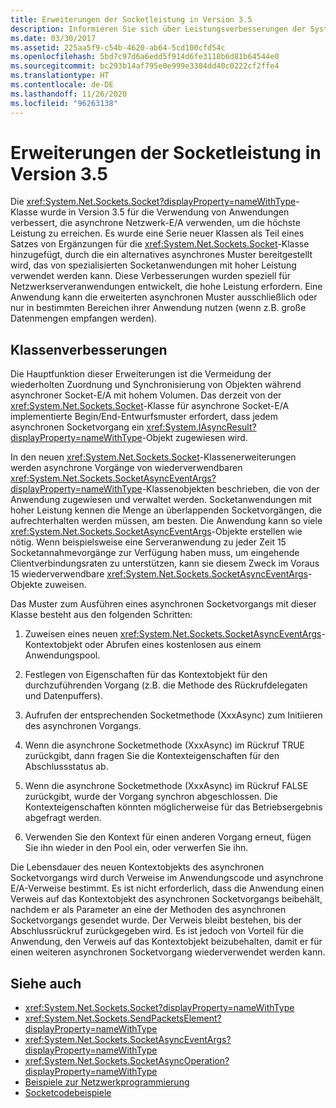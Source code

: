 ```yaml
---
title: Erweiterungen der Socketleistung in Version 3.5
description: Informieren Sie sich über Leistungsverbesserungen der System.Net.Sockets.Socket-Klasse in Version 3.5 im .NET Framework.
ms.date: 03/30/2017
ms.assetid: 225aa5f9-c54b-4620-ab64-5cd100cfd54c
ms.openlocfilehash: 5bd7c97d6a6edd5f914d6fe3118b6d81b64544e0
ms.sourcegitcommit: bc293b14af795e0e999e3304dd40c0222cf2ffe4
ms.translationtype: HT
ms.contentlocale: de-DE
ms.lasthandoff: 11/26/2020
ms.locfileid: "96263138"
---
```

# <a name="socket-performance-enhancements-in-version-35"></a>Erweiterungen der Socketleistung in Version 3.5

Die <xref:System.Net.Sockets.Socket?displayProperty=nameWithType>-Klasse wurde in Version 3.5 für die Verwendung von Anwendungen verbessert, die asynchrone Netzwerk-E/A verwenden, um die höchste Leistung zu erreichen. Es wurde eine Serie neuer Klassen als Teil eines Satzes von Ergänzungen für die <xref:System.Net.Sockets.Socket>-Klasse hinzugefügt, durch die ein alternatives asynchrones Muster bereitgestellt wird, das von spezialisierten Socketanwendungen mit hoher Leistung verwendet werden kann. Diese Verbesserungen wurden speziell für Netzwerkserveranwendungen entwickelt, die hohe Leistung erfordern. Eine Anwendung kann die erweiterten asynchronen Muster ausschließlich oder nur in bestimmten Bereichen ihrer Anwendung nutzen (wenn z.B. große Datenmengen empfangen werden).  
  
## <a name="class-enhancements"></a>Klassenverbesserungen  

 Die Hauptfunktion dieser Erweiterungen ist die Vermeidung der wiederholten Zuordnung und Synchronisierung von Objekten während asynchroner Socket-E/A mit hohem Volumen. Das derzeit von der <xref:System.Net.Sockets.Socket>-Klasse für asynchrone Socket-E/A implementierte Begin/End-Entwurfsmuster erfordert, dass jedem asynchronen Socketvorgang ein <xref:System.IAsyncResult?displayProperty=nameWithType>-Objekt zugewiesen wird.  
  
 In den neuen <xref:System.Net.Sockets.Socket>-Klassenerweiterungen werden asynchrone Vorgänge von wiederverwendbaren <xref:System.Net.Sockets.SocketAsyncEventArgs?displayProperty=nameWithType>-Klassenobjekten beschrieben, die von der Anwendung zugewiesen und verwaltet werden. Socketanwendungen mit hoher Leistung kennen die Menge an überlappenden Socketvorgängen, die aufrechterhalten werden müssen, am besten. Die Anwendung kann so viele <xref:System.Net.Sockets.SocketAsyncEventArgs>-Objekte erstellen wie nötig. Wenn beispielsweise eine Serveranwendung zu jeder Zeit 15 Socketannahmevorgänge zur Verfügung haben muss, um eingehende Clientverbindungsraten zu unterstützen, kann sie diesem Zweck im Voraus 15 wiederverwendbare <xref:System.Net.Sockets.SocketAsyncEventArgs>-Objekte zuweisen.  
  
 Das Muster zum Ausführen eines asynchronen Socketvorgangs mit dieser Klasse besteht aus den folgenden Schritten:  
  
1. Zuweisen eines neuen <xref:System.Net.Sockets.SocketAsyncEventArgs>-Kontextobjekt oder Abrufen eines kostenlosen aus einem Anwendungspool.  
  
2. Festlegen von Eigenschaften für das Kontextobjekt für den durchzuführenden Vorgang (z.B. die Methode des Rückrufdelegaten und Datenpuffers).  
  
3. Aufrufen der entsprechenden Socketmethode (XxxAsync) zum Initiieren des asynchronen Vorgangs.  
  
4. Wenn die asynchrone Socketmethode (XxxAsync) im Rückruf TRUE zurückgibt, dann fragen Sie die Kontexteigenschaften für den Abschlussstatus ab.  
  
5. Wenn die asynchrone Socketmethode (XxxAsync) im Rückruf FALSE zurückgibt, wurde der Vorgang synchron abgeschlossen. Die Kontexteigenschaften könnten möglicherweise für das Betriebsergebnis abgefragt werden.  
  
6. Verwenden Sie den Kontext für einen anderen Vorgang erneut, fügen Sie ihn wieder in den Pool ein, oder verwerfen Sie ihn.  
  
 Die Lebensdauer des neuen Kontextobjekts des asynchronen Socketvorgangs wird durch Verweise im Anwendungscode und asynchrone E/A-Verweise bestimmt. Es ist nicht erforderlich, dass die Anwendung einen Verweis auf das Kontextobjekt des asynchronen Socketvorgangs beibehält, nachdem er als Parameter an eine der Methoden des asynchronen Socketvorgangs gesendet wurde. Der Verweis bleibt bestehen, bis der Abschlussrückruf zurückgegeben wird. Es ist jedoch von Vorteil für die Anwendung, den Verweis auf das Kontextobjekt beizubehalten, damit er für einen weiteren asynchronen Socketvorgang wiederverwendet werden kann.  
  
## <a name="see-also"></a>Siehe auch

- <xref:System.Net.Sockets.Socket?displayProperty=nameWithType>
- <xref:System.Net.Sockets.SendPacketsElement?displayProperty=nameWithType>
- <xref:System.Net.Sockets.SocketAsyncEventArgs?displayProperty=nameWithType>
- <xref:System.Net.Sockets.SocketAsyncOperation?displayProperty=nameWithType>
- [Beispiele zur Netzwerkprogrammierung](network-programming-samples.md)
- [Socketcodebeispiele](socket-code-examples.md)
